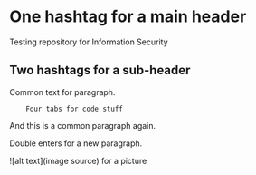 # One hashtag for a main header

Testing repository for Information Security

## Two hashtags for a sub-header

Common text for paragraph.

        Four tabs for code stuff
   
And this is a common paragraph again.

Double enters for a new paragraph.

![alt text](image source) for a picture
